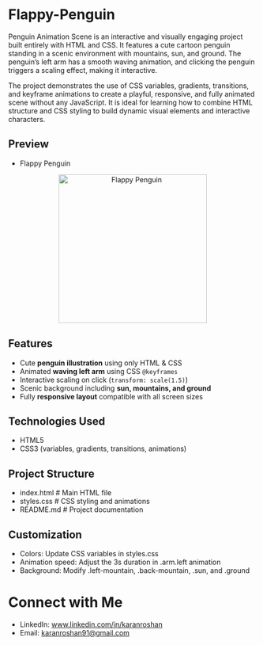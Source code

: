 # Flappy-Penguin
Penguin Animation Scene is an interactive and visually engaging project built entirely with HTML and CSS. It features a cute cartoon penguin standing in a scenic environment with mountains, sun, and ground. The penguin’s left arm has a smooth waving animation, and clicking the penguin triggers a scaling effect, making it interactive.

The project demonstrates the use of CSS variables, gradients, transitions, and keyframe animations to create a playful, responsive, and fully animated scene without any JavaScript. It is ideal for learning how to combine HTML structure and CSS styling to build dynamic visual elements and interactive characters.


## Preview
- Flappy Penguin
<p align="center">
  <img src="" 
       alt="Flappy Penguin" 
       width="300">
</p>


## Features
- Cute **penguin illustration** using only HTML & CSS  
- Animated **waving left arm** using CSS `@keyframes`  
- Interactive scaling on click (`transform: scale(1.5)`)  
- Scenic background including **sun, mountains, and ground**  
- Fully **responsive layout** compatible with all screen sizes  


## Technologies Used
- HTML5  
- CSS3 (variables, gradients, transitions, animations)  


## Project Structure
- index.html       # Main HTML file
- styles.css       # CSS styling and animations
- README.md        # Project documentation


## Customization
- Colors: Update CSS variables in styles.css
- Animation speed: Adjust the 3s duration in .arm.left animation
- Background: Modify .left-mountain, .back-mountain, .sun, and .ground


# Connect with Me
- LinkedIn: www.linkedin.com/in/karanroshan
- Email: karanroshan91@gmail.com